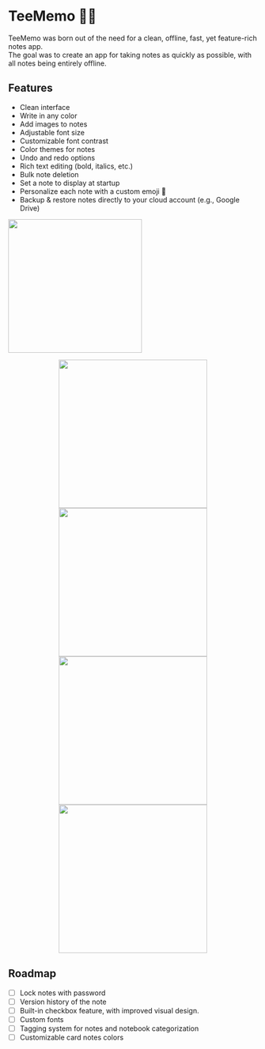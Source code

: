 # TeeMemo 📝🦉
TeeMemo was born out of the need for a clean, offline, fast, yet feature-rich notes app.  
The goal was to create an app for taking notes as quickly as possible, with all notes being entirely offline.

## Features
- Clean interface
- Write in any color
- Add images to notes
- Adjustable font size
- Customizable font contrast
- Color themes for notes
- Undo and redo options
- Rich text editing (bold, italics, etc.)
- Bulk note deletion
- Set a note to display at startup
- Personalize each note with a custom emoji 🦉
- Backup & restore notes directly to your cloud account (e.g., Google Drive)

<a href="https://play.google.com">
    <img src="https://user-images.githubusercontent.com/92587825/277521178-29b7e0ef-f81b-4353-be42-5c65f7d4cfbe.png" width="270">
</a>


<p align="center">
  <img src="https://github-production-user-asset-6210df.s3.amazonaws.com/92587825/280498168-0e65bebf-230b-461e-9d7a-71831087b130.jpg" width="300" />
  <img src="https://github-production-user-asset-6210df.s3.amazonaws.com/92587825/280498205-7d7db21d-4b2d-415c-86c1-2f1c1eb9214a.jpg" width="300" /> 
  <img src="https://github-production-user-asset-6210df.s3.amazonaws.com/92587825/280498217-fa76f08a-62de-40a0-bf62-a4c1d34f2582.jpg" width="300" />
  <img src="https://github-production-user-asset-6210df.s3.amazonaws.com/92587825/280498224-d6c3b61e-c964-46bd-84f6-02adb06ed0c1.jpg" width="300" />
</p>


## Roadmap
- [ ] Lock notes with password
- [ ] Version history of the note
- [ ] Built-in checkbox feature, with improved visual design.
- [ ] Custom fonts
- [ ] Tagging system for notes and notebook categorization
- [ ] Customizable card notes colors
